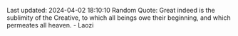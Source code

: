 Last updated: 2024-04-02 18:10:10
Random Quote: Great indeed is the sublimity of the Creative, to which all beings owe their beginning, and which permeates all heaven. - Laozi